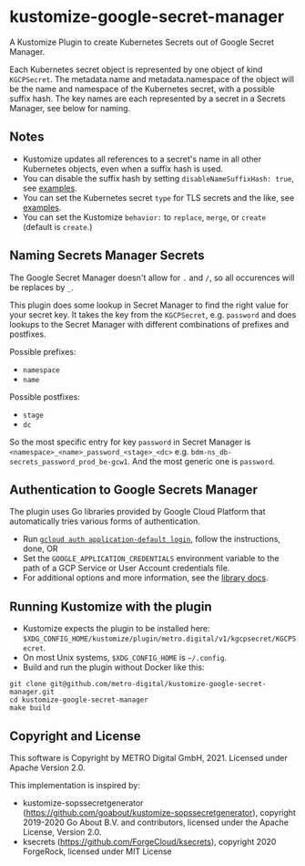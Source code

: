# kustomize-google-secret-manager

A Kustomize Plugin to create Kubernetes Secrets out of Google Secret Manager.

Each Kubernetes secret object is represented by one object of kind `KGCPSecret`.
The metadata.name and metadata.namespace of the object will be the name and namespace of
the Kubernetes secret, with a possible suffix hash. The key names are each represented by
a secret in a Secrets Manager, see below for naming.

## Notes

* Kustomize updates all references to a secret's name in all other Kubernetes objects, even when a suffix hash is used.
* You can disable the suffix hash by setting `disableNameSuffixHash: true`, see [examples](example).
* You can set the Kubernetes secret `type` for TLS secrets and the like, see [examples](example).
* You can set the Kustomize `behavior:` to `replace`, `merge`, or `create` (default is `create`.)

## Naming Secrets Manager Secrets

The Google Secret Manager doesn't allow for `.` and `/`, so all occurences will be replaces by `_`.

This plugin does some lookup in Secret Manager to find the right value for your secret key. It takes the key from the `KGCPSecret`, e.g. `password` and does lookups to the Secret Manager with different combinations of prefixes and postfixes.

Possible prefixes:

* `namespace`
* `name`

Possible postfixes:

* `stage`
* `dc`

So the most specific entry for key `password` in Secret Manager is `<namespace>_<name>_password_<stage>_<dc>` e.g. `bdm-ns_db-secrets_password_prod_be-gcw1`.
And the most generic one is `password`.

## Authentication to Google Secrets Manager

The plugin uses Go libraries provided by Google Cloud Platform that automatically tries various forms of authentication.

* Run [`gcloud auth application-default login`](https://cloud.google.com/sdk/gcloud/reference/auth/application-default/), follow the instructions, done, OR
* Set the `GOOGLE_APPLICATION_CREDENTIALS` environment variable to the path of a GCP Service or User Account credentials file.
* For additional options and more information, see the [library docs](https://pkg.go.dev/cloud.google.com/go@v0.53.0?tab=doc).

## Running Kustomize with the plugin

* Kustomize expects the plugin to be installed here: `$XDG_CONFIG_HOME/kustomize/plugin/metro.digital/v1/kgcpsecret/KGCPSecret`.
* On most Unix systems, `$XDG_CONFIG_HOME` is `~/.config`.
* Build and run the plugin without Docker like this:

```shell
git clone git@github.com/metro-digital/kustomize-google-secret-manager.git
cd kustomize-google-secret-manager
make build
```

## Copyright and License

This software is Copyright by METRO Digital GmbH, 2021. Licensed under Apache Version 2.0.

This implementation is inspired by:

* kustomize-sopssecretgenerator (https://github.com/goabout/kustomize-sopssecretgenerator), copyright 2019-2020 Go About B.V. and contributors, licensed under the Apache License, Version 2.0.
* ksecrets (https://github.com/ForgeCloud/ksecrets), copyright 2020 ForgeRock, licensed under MIT License
